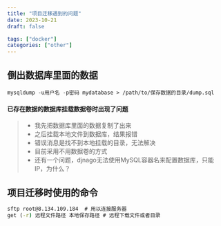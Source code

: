 ```yaml
---
title: "项目迁移遇到的问题"
date: 2023-10-21
draft: false

tags: ["docker"]
categories: ["other"]
---
```


## 倒出数据库里面的数据

```mysql
mysqldump -u用户名 -p密码 mydatabase > /path/to/保存数据的目录/dump.sql
```

#### 已存在数据的数据库挂载数据卷时出现了问题

>- 我先把数据库里面的数据复制了出来
>- 之后挂载本地文件到数据库，结果报错
>- 错误消息是找不到本地挂载的目录，无法解决
>- 目前采用不用数据卷的方式
>- 还有一个问题，djnago无法使用MySQL容器名来配置数据库，只能IP，为什么？

## 项目迁移时使用的命令

```bat
sftp root@8.134.109.184  # 用以连接服务器
get (-r) 远程文件路径 本地保存路径 # 远程下载文件或者目录	
```

